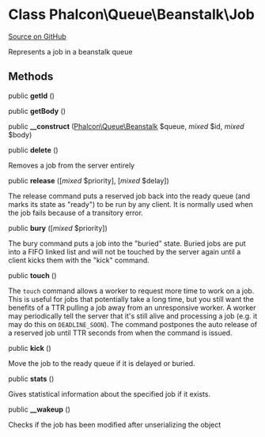 # Class **Phalcon\\Queue\\Beanstalk\\Job**

<a href="https://github.com/phalcon/cphalcon/blob/master/phalcon/queue/beanstalk/job.zep" class="btn btn-default btn-sm">Source on GitHub</a>

Represents a job in a beanstalk queue

## Methods
public  **getId** ()

public  **getBody** ()

public  **__construct** ([Phalcon\Queue\Beanstalk](/en/3.1.2/api/Phalcon_Queue_Beanstalk) $queue, *mixed* $id, *mixed* $body)

public  **delete** ()

Removes a job from the server entirely

public  **release** ([*mixed* $priority], [*mixed* $delay])

The release command puts a reserved job back into the ready queue (and marks
its state as "ready") to be run by any client. It is normally used when the job
fails because of a transitory error.

public  **bury** ([*mixed* $priority])

The bury command puts a job into the "buried" state. Buried jobs are put into
a FIFO linked list and will not be touched by the server again until a client
kicks them with the "kick" command.

public  **touch** ()

The `touch` command allows a worker to request more time to work on a job.
This is useful for jobs that potentially take a long time, but you still
want the benefits of a TTR pulling a job away from an unresponsive worker.
A worker may periodically tell the server that it's still alive and processing
a job (e.g. it may do this on `DEADLINE_SOON`). The command postpones the auto
release of a reserved job until TTR seconds from when the command is issued.

public  **kick** ()

Move the job to the ready queue if it is delayed or buried.

public  **stats** ()

Gives statistical information about the specified job if it exists.

public  **__wakeup** ()

Checks if the job has been modified after unserializing the object

